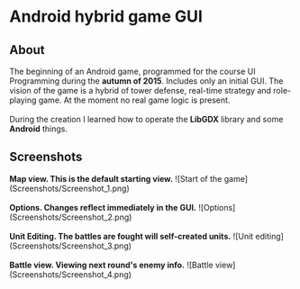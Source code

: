 # Android hybrid game GUI


<h2>About</h2>
The beginning of an Android game, programmed for the course UI Programming during the <b>autumn of 2015</b>. Includes only an initial GUI. The vision of the game is a hybrid of tower defense, real-time strategy and role-playing game. At the moment no real game logic is present.<br><br>
During the creation I learned how to operate the <b>LibGDX</b> library and some <b>Android</b> things.
<br>


<h2>Screenshots</h2>
<b>Map view. This is the default starting view.</b>
![Start of the game](Screenshots/Screenshot_1.png)<br><br>
<b>Options. Changes reflect immediately in the GUI.</b>
![Options](Screenshots/Screenshot_2.png)<br><br>
<b>Unit Editing. The battles are fought will self-created units.</b>
![Unit editing](Screenshots/Screenshot_3.png)<br><br>
<b>Battle view. Viewing next round's enemy info.</b>
![Battle view](Screenshots/Screenshot_4.png)
